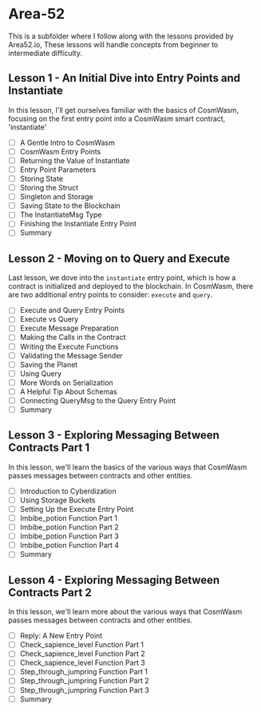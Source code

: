 # Area-52
This is a subfolder where I follow along with the lessons provided by Area52.io, These lessons will handle concepts from beginner to intermediate difficulty.

## Lesson 1 - An Initial Dive into Entry Points and Instantiate

In this lesson, I'll get ourselves familiar with the basics of CosmWasm, focusing on the first entry point into a CosmWasm smart contract, 'instantiate'

- [ ] A Gentle Intro to CosmWasm
- [ ] CosmWasm Entry Points
- [ ] Returning the Value of Instantiate
- [ ] Entry Point Parameters
- [ ] Storing State
- [ ] Storing the Struct
- [ ] Singleton and Storage
- [ ] Saving State to the Blockchain
- [ ] The InstantiateMsg Type
- [ ] Finishing the Instantiate Entry Point
- [ ] Summary

## Lesson 2 - Moving on to Query and Execute

Last lesson, we dove into the `instantiate` entry point, which is how a contract is initialized and deployed to the blockchain. In CosmWasm, there are two additional entry points to consider: `execute` and `query`.

- [ ] Execute and Query Entry Points
- [ ] Execute vs Query
- [ ] Execute Message Preparation
- [ ] Making the Calls in the Contract
- [ ] Writing the Execute Functions
- [ ] Validating the Message Sender
- [ ] Saving the Planet
- [ ] Using Query
- [ ] More Words on Serialization
- [ ] A Helpful Tip About Schemas
- [ ] Connecting QueryMsg to the Query Entry Point
- [ ] Summary

## Lesson 3 - Exploring Messaging Between Contracts Part 1

In this lesson, we'll learn the basics of the various ways that CosmWasm passes messages between contracts and other entities.

- [ ] Introduction to Cyberdization
- [ ] Using Storage Buckets
- [ ] Setting Up the Execute Entry Point
- [ ] Imbibe_potion Function Part 1
- [ ] Imbibe_potion Function Part 2
- [ ] Imbibe_potion Function Part 3
- [ ] Imbibe_potion Function Part 4
- [ ] Summary

## Lesson 4 - Exploring Messaging Between Contracts Part 2

In this lesson, we'll learn more about the various ways that CosmWasm passes messages between contracts and other entities.

- [ ] Reply: A New Entry Point
- [ ] Check_sapience_level Function Part 1
- [ ] Check_sapience_level Function Part 2
- [ ] Check_sapience_level Function Part 3
- [ ] Step_through_jumpring Function Part 1
- [ ] Step_through_jumpring Function Part 2
- [ ] Step_through_jumpring Function Part 3
- [ ] Summary
